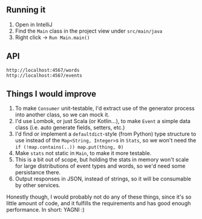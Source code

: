 ## Running it
1. Open in IntelliJ
2. Find the `Main` class in the project view under `src/main/java`
3. Right click -> `Run Main.main()`

## API
```
http://localhost:4567/words
http://localhost:4567/events
```

## Things I would improve
1. To make `Consumer` unit-testable, I'd extract use of the generator process into another class, so we can mock it.
2. I'd use Lombok, or just Scala (or Kotlin...), to make `Event` a simple data class (i.e. auto generate fields, setters, etc.)
3. I'd find or implement a `defaultdict`-style (from Python) type structure to use instead of the `Map<String, Integer>`s in `Stats`,
so we won't need the `if (!map.contains(..)) map.put(thing, 0)`
4. Make `stats` not static in `Main`, to make it more testable.
5. This is a bit out of scope, but holding the stats in memory won't scale for large distributions of event types and words,
so we'd need some persistance there.
6. Output responses in JSON, instead of strings, so it will be consumable by other services.

Honestly though, I would probably not do any of these things, since it's so little amount of code, and it fulfills the requirements and has good enough performance.
In short: YAGNI :)
